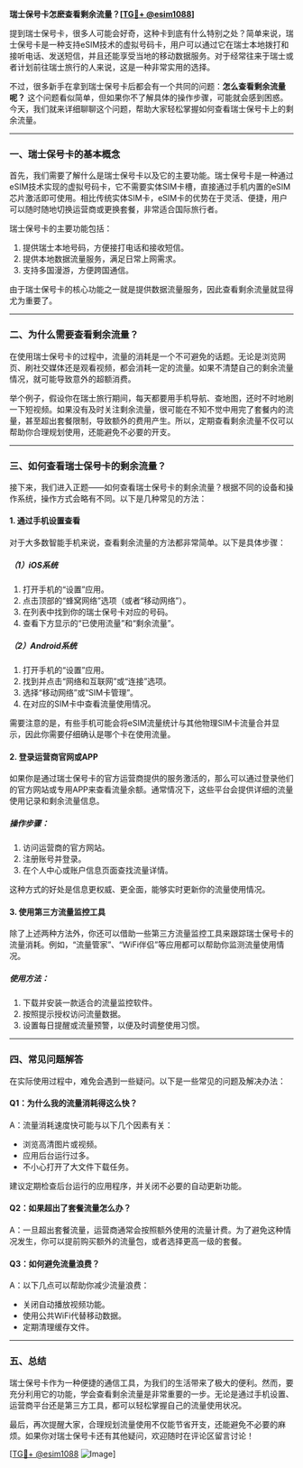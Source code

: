 **瑞士保号卡怎麽查看剩余流量？[[TG💪+ @esim1088](https://t.me/s/esim1088)]**

提到瑞士保号卡，很多人可能会好奇，这种卡到底有什么特别之处？简单来说，瑞士保号卡是一种支持eSIM技术的虚拟号码卡，用户可以通过它在瑞士本地拨打和接听电话、发送短信，并且还能享受当地的移动数据服务。对于经常往来于瑞士或者计划前往瑞士旅行的人来说，这是一种非常实用的选择。

不过，很多新手在拿到瑞士保号卡后都会有一个共同的问题：**怎么查看剩余流量呢？** 这个问题看似简单，但如果你不了解具体的操作步骤，可能就会感到困惑。今天，我们就来详细聊聊这个问题，帮助大家轻松掌握如何查看瑞士保号卡上的剩余流量。

---

### **一、瑞士保号卡的基本概念**

首先，我们需要了解什么是瑞士保号卡以及它的主要功能。瑞士保号卡是一种通过eSIM技术实现的虚拟号码卡，它不需要实体SIM卡槽，直接通过手机内置的eSIM芯片激活即可使用。相比传统实体SIM卡，eSIM卡的优势在于灵活、便捷，用户可以随时随地切换运营商或更换套餐，非常适合国际旅行者。

瑞士保号卡的主要功能包括：
1. 提供瑞士本地号码，方便接打电话和接收短信。
2. 提供本地数据流量服务，满足日常上网需求。
3. 支持多国漫游，方便跨国通信。

由于瑞士保号卡的核心功能之一就是提供数据流量服务，因此查看剩余流量就显得尤为重要了。

---

### **二、为什么需要查看剩余流量？**

在使用瑞士保号卡的过程中，流量的消耗是一个不可避免的话题。无论是浏览网页、刷社交媒体还是观看视频，都会消耗一定的流量。如果不清楚自己的剩余流量情况，就可能导致意外的超额消费。

举个例子，假设你在瑞士旅行期间，每天都要用手机导航、查地图，还时不时地刷一下短视频。如果没有及时关注剩余流量，很可能在不知不觉中用完了套餐内的流量，甚至超出套餐限制，导致额外的费用产生。所以，定期查看剩余流量不仅可以帮助你合理规划使用，还能避免不必要的开支。

---

### **三、如何查看瑞士保号卡的剩余流量？**

接下来，我们进入正题——如何查看瑞士保号卡的剩余流量？根据不同的设备和操作系统，操作方式会略有不同。以下是几种常见的方法：

#### **1. 通过手机设置查看**

对于大多数智能手机来说，查看剩余流量的方法都非常简单。以下是具体步骤：

##### **（1）iOS系统**
1. 打开手机的“设置”应用。
2. 点击顶部的“蜂窝网络”选项（或者“移动网络”）。
3. 在列表中找到你的瑞士保号卡对应的号码。
4. 查看下方显示的“已使用流量”和“剩余流量”。

##### **（2）Android系统**
1. 打开手机的“设置”应用。
2. 找到并点击“网络和互联网”或“连接”选项。
3. 选择“移动网络”或“SIM卡管理”。
4. 在对应的SIM卡中查看流量使用情况。

需要注意的是，有些手机可能会将eSIM流量统计与其他物理SIM卡流量合并显示，因此你需要仔细确认是哪个卡在使用流量。

#### **2. 登录运营商官网或APP**

如果你是通过瑞士保号卡的官方运营商提供的服务激活的，那么可以通过登录他们的官方网站或专用APP来查看流量余额。通常情况下，这些平台会提供详细的流量使用记录和剩余流量信息。

##### **操作步骤：**
1. 访问运营商的官方网站。
2. 注册账号并登录。
3. 在个人中心或账户信息页面查找流量详情。

这种方式的好处是信息更权威、更全面，能够实时更新你的流量使用情况。

#### **3. 使用第三方流量监控工具**

除了上述两种方法外，你还可以借助一些第三方流量监控工具来跟踪瑞士保号卡的流量消耗。例如，“流量管家”、“WiFi伴侣”等应用都可以帮助你监测流量使用情况。

##### **使用方法：**
1. 下载并安装一款适合的流量监控软件。
2. 按照提示授权访问流量数据。
3. 设置每日提醒或流量预警，以便及时调整使用习惯。

---

### **四、常见问题解答**

在实际使用过程中，难免会遇到一些疑问。以下是一些常见的问题及解决办法：

#### **Q1：为什么我的流量消耗得这么快？**
A：流量消耗速度快可能与以下几个因素有关：
- 浏览高清图片或视频。
- 应用后台运行过多。
- 不小心打开了大文件下载任务。

建议定期检查后台运行的应用程序，并关闭不必要的自动更新功能。

#### **Q2：如果超出了套餐流量怎么办？**
A：一旦超出套餐流量，运营商通常会按照额外使用的流量计费。为了避免这种情况发生，你可以提前购买额外的流量包，或者选择更高一级的套餐。

#### **Q3：如何避免流量浪费？**
A：以下几点可以帮助你减少流量浪费：
- 关闭自动播放视频功能。
- 使用公共WiFi代替移动数据。
- 定期清理缓存文件。

---

### **五、总结**

瑞士保号卡作为一种便捷的通信工具，为我们的生活带来了极大的便利。然而，要充分利用它的功能，学会查看剩余流量是非常重要的一步。无论是通过手机设置、运营商平台还是第三方工具，都可以轻松掌握自己的流量使用状况。

最后，再次提醒大家，合理规划流量使用不仅能节省开支，还能避免不必要的麻烦。如果你对瑞士保号卡还有其他疑问，欢迎随时在评论区留言讨论！

[[TG💪+ @esim1088](https://t.me/s/esim1088) ![Image](https://i.postimg.cc/4NQfJmqS/Snipaste-2025-05-13-00-14-12.png)]